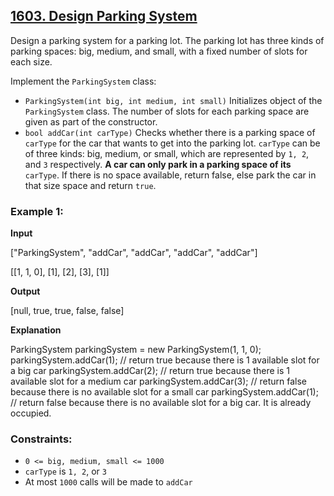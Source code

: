 ## [1603. Design Parking System](https://leetcode.com/problems/design-parking-system/)


Design a parking system for a parking lot. The parking lot has three kinds of parking spaces: big, medium, and small, with a fixed number of slots for each size.

Implement the `ParkingSystem` class:

- `ParkingSystem(int big, int medium, int small)` Initializes object of the `ParkingSystem` class. The number of slots for each parking space are given as part of the constructor.
- `bool addCar(int carType)` Checks whether there is a parking space of `carType` for the car that wants to get into the parking lot. `carType` can be of three kinds: big, medium, or small, which are represented by `1, 2`, and `3` respectively. **A car can only park in a parking space of its** `carType`. If there is no space available, return false, else park the car in that size space and return `true`.


### Example 1:

**Input**

["ParkingSystem", "addCar", "addCar", "addCar", "addCar"]

[[1, 1, 0], [1], [2], [3], [1]]

**Output**

[null, true, true, false, false]

**Explanation**

ParkingSystem parkingSystem = new ParkingSystem(1, 1, 0);
parkingSystem.addCar(1); // return true because there is 1 available slot for a big car
parkingSystem.addCar(2); // return true because there is 1 available slot for a medium car
parkingSystem.addCar(3); // return false because there is no available slot for a small car
parkingSystem.addCar(1); // return false because there is no available slot for a big car. It is already occupied.


### Constraints:

- `0 <= big, medium, small <= 1000`
- `carType` is `1, 2`, or `3`
- At most `1000` calls will be made to `addCar`